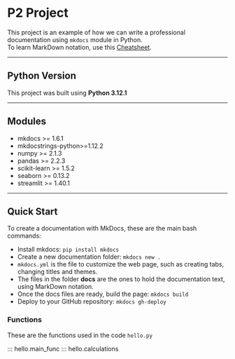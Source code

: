 # P2 Project

This project is an example of how we can write a professional documentation using `mkdocs` module in Python.<br>
To learn MarkDown notation, use this [Cheatsheet](https://github.com/adam-p/markdown-here/wiki/Markdown-Here-Cheatsheet).

---

## Python Version

This project was built using **Python 3.12.1**

---

## Modules

* mkdocs >= 1.6.1
* mkdocstrings-python>=1.12.2
* numpy >= 2.1.3
* pandas >= 2.2.3
* scikit-learn >= 1.5.2
* seaborn >= 0.13.2
* streamlit >= 1.40.1

---

## Quick Start

To create a documentation with MkDocs, these are the main bash commands:

* Install mkdocs: `pip install mkdocs`
* Create a new documentation folder: `mkdocs new .`
* `mkdocs.yml` is the file to customize the web page, such as creating tabs, changing titles and themes.
* The files in the folder **docs** are the ones to hold the documentation text, using MarkDown notation.
* Once the docs files are ready, build the page: `mkdocs build`
* Deploy to your GitHub repository: `mkdocs gh-deploy`

### Functions

These are the functions used in the code `hello.py`

::: hello.main_func
::: hello.calculations